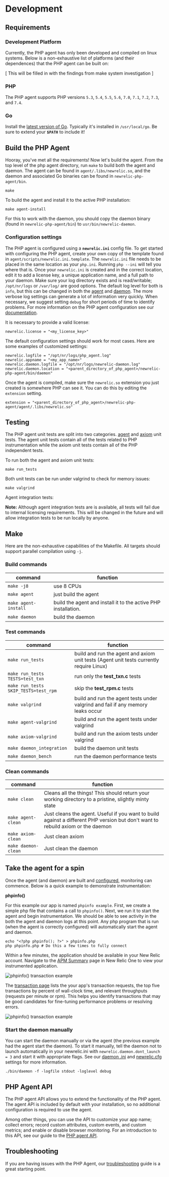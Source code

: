 # Development

## Requirements

### Development Platform

Currently, the PHP agent has only been developed and compiled on linux systems. Below is a non-exhaustive list of platforms (and their dependences) that the PHP agent can be built on:

[ This will be filled in with the findings from make system investigation ]

### PHP

The PHP agent supports PHP versions `5.3`, `5.4`, `5.5`, `5.6`, `7.0`, `7.1`, `7.2`, `7.3`, and `7.4`.

### Go

Install the [latest version of Go](https://golang.org/dl/). Typically it's installed in `/usr/local/go`. Be sure to extend your **`$PATH`** to include it!

## Build the PHP Agent

Hooray, you've met all the requirements! Now let's build the agent. From the top level of the php agent directory, run `make` to build both the agent and daemon. The agent can be found in `agent/.libs/newrelic.so`, and the daemon and associated Go binaries can be found in `newrelic-php-agent/bin`.

```
make
```

To build the agent and install it to the active PHP installation:

```
make agent-install
```
For this to work with the daemon, you should copy the daemon binary (found in `newrelic-php-agent/bin`) to `usr/bin/newrelic-daemon`.


### Configuration settings

The PHP agent is configured using a **`newrelic.ini`** config file. To get started with configuring the PHP agent, create your own copy of the template found in `agent/scripts/newrelic.ini.template`. The `newrelic.ini` file needs to be placed in the same location as your `php.ini`. Running `php --ini` will tell you where that is. Once your `newrelic.ini` is created and in the correct location, edit it to add a license key, a unique application name, and a full path to your daemon. Make sure your log directory exists and is read/writable; `/opt/nr/logs` or `/var/log/` are good options. The default log level for both is `info`, but this can be changed in both the [agent](https://docs.newrelic.com/docs/agents/php-agent/configuration/php-agent-configuration#inivar-loglevel) and [daemon](https://docs.newrelic.com/docs/agents/php-agent/configuration/php-agent-configuration#inivar-daemon-loglevel). The more verbose log settings can generate a lot of information very quickly. When necessary, we suggest setting `debug` for short periods of time to identify problems. For more information on the PHP agent configuration see our [documentation](https://docs.newrelic.com/docs/agents/php-agent/configuration/php-agent-configuration).

It is necessary to provide a valid license:
```
newrelic.license = "<my_license_key>"
```

The default configuration settings should work for most cases. Here are some examples of customized settings:
```
newrelic.logfile = "/opt/nr/logs/php_agent.log"
newrelic.appname = "<my_app_name>"
newrelic.daemon.logfile = "/opt/nr/logs/newrelic-daemon.log"
newrelic.daemon.location = "<parent_directory_of_php_agent>/newrelic-php-agent/bin/daemon"
```

Once the agent is compiled, make sure the `newrelic.so` extension you just created is somewhere PHP can see it. You can do this by editing the `extension` setting.
```
extension = "<parent_directory_of_php_agent>/newrelic-php-agent/agent/.libs/newrelic.so"
```

## Testing

The PHP agent unit tests are split into two categories. [agent](../agent/tests) and [axiom](../axiom/tests) unit tests. The agent unit tests contain all of the tests related to PHP instrumentation while the axiom unit tests contain all of the PHP independent tests.

To run both the agent and axiom unit tests:

```
make run_tests
```

Both unit tests can be run under valgrind to check for memory issues:

```
make valgrind
```

Agent integration tests:

**Note:** Although agent integration tests are is available, all tests will fail due to internal licensing requirements. This will be changed in the future and will allow integration tests to be run locally by anyone.

## Make

Here are the non-exhaustive capabilities of the Makefile. All targets should support parallel compilation using `-j`.

### Build commands

|command|function|
|-------|--------|
|`make -j8`|use 8 CPUs|
|`make agent`|just build the agent|
|`make agent-install`|build the agent and install it to the active PHP installation.|
|`make daemon`|build the daemon|

### Test commands

|command|function|
|-------|--------|
|`make run_tests`|build and run the agent and axiom unit tests (Agent unit tests currently require Linux)|
|`make run_tests TESTS=test_txn`|run only the **test_txn.c** tests|
|`make run_tests SKIP_TESTS=test_rpm`|skip the **test_rpm.c** tests|
|`make valgrind`|build and run the agent tests under valgrind and fail if any memory leaks occur|
|`make agent-valgrind`|build and run the agent tests under valgrind|
|`make axiom-valgrind`|build and run the axiom tests under valgrind|
|`make daemon_integration`|build the daemon unit tests|
|`make daemon_bench`|run the daemon performance tests|

### Clean commands

|command|function|
|-------|--------|
|`make clean`|Cleans all the things! This should return your working directory to a pristine, slightly minty state|
|`make agent-clean`|Just cleans the agent. Useful if you want to build against a different PHP version but don't want to rebuild axiom or the daemon|
|`make axiom-clean`|Just clean axiom|
|`make daemon-clean`|Just clean the daemon|

## Take the agent for a spin

Once the agent (and daemon) are built and [configured](#configuration-settings), monitoring can commence. Below is a quick example to demonstrate instrumentation:

**phpinfo()**

For this example our app is named `phpinfo example`. First, we create a simple php file that contains a call to `phpinfo()`. Next, we run it to start the agent and begin instrumentation. We should be able to see activity in the both the agent and daemon logs at this point. Any php program that is run (when the agent is correctly configured) will automatically start the agent and daemon.

```
echo "<?php phpinfo(); ?>" > phpinfo.php
php phpinfo.php # Do this a few times to fully connect
```

Within a few minutes, the application should be available in your New Relic account. Navigate to the [APM Summary](https://docs.newrelic.com/docs/apm/apm-ui-pages/monitoring/apm-summary-page-view-transaction-apdex-usage-data) page in New Relic One to view your instrumented application.

![phpinfo() transaction example](img/Phpinfo_Example_Summary.png)

The [transaction page](https://docs.newrelic.com/docs/apm/apm-ui-pages/monitoring/transactions-page-find-specific-performance-problems) lists the your app's transaction requests, the top five transactions by percent of wall-clock time, and relevant throughputs (requests per minute or rpm). This helps you identify transactions that may be good candidates for fine-tuning performance problems or resolving errors.

![phpinfo() transaction example](img/Phpinfo_Example_Transaction.png)

### Start the daemon manually

You can start the daemon manually or via the agent (the previous example had the agent start the daemon). To start it manually, tell the daemon not to launch automatically in your newrelic.ini with `newrelic.daemon.dont_launch = 3` and start it with appropriate flags. See our [daemon .ini](https://docs.newrelic.com/docs/agents/php-agent/configuration/php-agent-configuration#inivar-daemon-settings) and [newrelic.cfg](https://docs.newrelic.com/docs/agents/php-agent/configuration/proxy-daemon-newreliccfg-settings) settings for more information.

```
./bin/daemon -f -logfile stdout -loglevel debug
```
## PHP Agent API

The PHP agent API allows you to extend the functionality of the PHP agent. The agent API is included by default with your installation, so no additional configuration is required to use the agent.

Among other things, you can use the API to customize your app name; collect errors; record custom attributes, custom events, and custom metrics; and enable or disable browser monitoring. For an introduction to this API, see our guide to the [PHP agent API](https://docs.newrelic.com/docs/agents/php-agent/api-guides/guide-using-php-agent-api).

## Troubleshooting

If you are having issues with the PHP Agent, our [troubleshooting](https://docs.newrelic.com/docs/agents/php-agent/troubleshooting) guide is a great starting point.